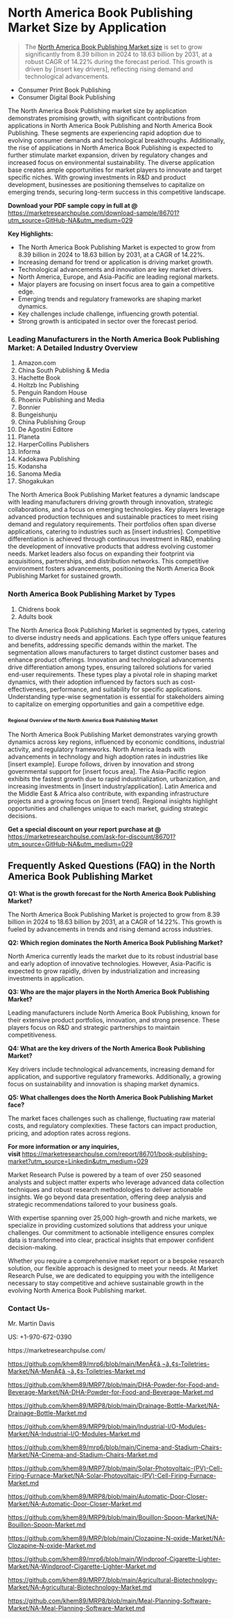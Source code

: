<h1>North America Book Publishing Market&nbsp;Size by Application</h1><blockquote><p>The <a href="https://marketresearchpulse.com/download-sample/86701?utm_source=GitHub-NA&amp;utm_medium=029">North America Book Publishing Market size</a> is set to grow significantly from 8.39 billion in 2024 to 18.63 billion by 2031, at a robust CAGR of 14.22% during the forecast period. This growth is driven by [insert key drivers], reflecting rising demand and technological advancements.</p></blockquote><ul><li>Consumer Print Book Publishing <li> Consumer Digital Book Publishing</li></ul><p>The North America Book Publishing market size by application demonstrates promising growth, with significant contributions from applications in North America Book Publishing and North America Book Publishing. These segments are experiencing rapid adoption due to evolving consumer demands and technological breakthroughs. Additionally, the rise of applications in North America Book Publishing is expected to further stimulate market expansion, driven by regulatory changes and increased focus on environmental sustainability. The diverse application base creates ample opportunities for market players to innovate and target specific niches. With growing investments in R&D and product development, businesses are positioning themselves to capitalize on emerging trends, securing long-term success in this competitive landscape.</p><p><strong>Download your PDF sample copy in full at @ </strong><a href="https://marketresearchpulse.com/download-sample/86701?utm_source=GitHub-NA&amp;utm_medium=029">https://marketresearchpulse.com/download-sample/86701?utm_source=GitHub-NA&amp;utm_medium=029</a></p><p><strong>Key Highlights: </strong></p><ul><li>The North America Book Publishing Market is expected to grow from 8.39 billion in 2024 to 18.63 billion by 2031, at a CAGR of 14.22%.</li><li>Increasing demand for trend or application is driving market growth.</li><li>Technological advancements and innovation are key market drivers.</li><li>North America, Europe, and Asia-Pacific are leading regional markets.</li><li>Major players are focusing on insert focus area to gain a competitive edge.</li><li>Emerging trends and regulatory frameworks are shaping market dynamics.</li><li>Key challenges include challenge, influencing growth potential.</li><li>Strong growth is anticipated in sector over the forecast period.</li></ul><h3>Leading Manufacturers in the North America Book Publishing Market: A Detailed Industry Overview</h3><ol><li>Amazon.com</li><li>China South Publishing & Media</li><li>Hachette Book</li><li>Holtzb Inc Publishing</li><li>Penguin Random House</li><li>Phoenix Publishing and Media</li><li>Bonnier</li><li>Bungeishunju</li><li>China Publishing Group</li><li>De Agostini Editore</li><li>Planeta</li><li>HarperCollins Publishers</li><li>Informa</li><li>Kadokawa Publishing</li><li>Kodansha</li><li>Sanoma Media</li><li>Shogakukan</li></ol><div class="flex max-w-full flex-col flex-grow"><div class="min-h-8 text-message flex w-full flex-col items-end gap-2 whitespace-normal break-words [.text-message+&amp;]:mt-5" dir="auto" data-message-author-role="assistant" data-message-id="fd8432e4-4910-450d-b182-61b7bfb0a01f" data-message-model-slug="gpt-4o"><div class="flex w-full flex-col gap-1 empty:hidden first:pt-[3px]"><div class="markdown prose w-full break-words dark:prose-invert light"><p>The North America Book Publishing Market features a dynamic landscape with leading manufacturers driving growth through innovation, strategic collaborations, and a focus on emerging technologies. Key players leverage advanced production techniques and sustainable practices to meet rising demand and regulatory requirements. Their portfolios often span diverse applications, catering to industries such as [insert industries]. Competitive differentiation is achieved through continuous investment in R&amp;D, enabling the development of innovative products that address evolving customer needs. Market leaders also focus on expanding their footprint via acquisitions, partnerships, and distribution networks. This competitive environment fosters advancements, positioning the North America Book Publishing Market for sustained growth.</p></div></div></div></div><h3>North America Book Publishing Market by Types</h3><ol><li>Chidrens book <li> Adults book</li></ol><div class="flex max-w-full flex-col flex-grow"><div class="min-h-8 text-message flex w-full flex-col items-end gap-2 whitespace-normal break-words [.text-message+&amp;]:mt-5" dir="auto" data-message-author-role="assistant" data-message-id="084470be-0bb7-4664-bddf-5156b4f41249" data-message-model-slug="gpt-4o-mini"><div class="flex w-full flex-col gap-1 empty:hidden first:pt-[3px]"><div class="markdown prose w-full break-words dark:prose-invert light"><p>The North America Book Publishing Market is segmented by types, catering to diverse industry needs and applications. Each type offers unique features and benefits, addressing specific demands within the market. The segmentation allows manufacturers to target distinct customer bases and enhance product offerings. Innovation and technological advancements drive differentiation among types, ensuring tailored solutions for varied end-user requirements. These types play a pivotal role in shaping market dynamics, with their adoption influenced by factors such as cost-effectiveness, performance, and suitability for specific applications. Understanding type-wise segmentation is essential for stakeholders aiming to capitalize on emerging opportunities and gain a competitive edge.</p></div></div></div></div><h3><span style="font-size: 11px;">Regional Overview of the North America Book Publishing Market</span></h3><div class="flex max-w-full flex-col flex-grow"><div class="min-h-8 text-message flex w-full flex-col items-end gap-2 whitespace-normal break-words [.text-message+&amp;]:mt-5" dir="auto" data-message-author-role="assistant" data-message-id="e9038762-ce64-4e30-91c9-9bd413514231" data-message-model-slug="gpt-4o-mini"><div class="flex w-full flex-col gap-1 empty:hidden first:pt-[3px]"><div class="markdown prose w-full break-words dark:prose-invert light"><p>The North America Book Publishing Market demonstrates varying growth dynamics across key regions, influenced by economic conditions, industrial activity, and regulatory frameworks. North America leads with advancements in technology and high adoption rates in industries like [insert example]. Europe follows, driven by innovation and strong governmental support for [insert focus area]. The Asia-Pacific region exhibits the fastest growth due to rapid industrialization, urbanization, and increasing investments in [insert industry/application]. Latin America and the Middle East &amp; Africa also contribute, with expanding infrastructure projects and a growing focus on [insert trend]. Regional insights highlight opportunities and challenges unique to each market, guiding strategic decisions.</p></div></div></div></div><p><strong>Get a special discount on your report purchase at @ </strong><a href="https://marketresearchpulse.com/ask-for-discount/86701?utm_source=GitHub-NA&amp;utm_medium=029">https://marketresearchpulse.com/ask-for-discount/86701?utm_source=GitHub-NA&amp;utm_medium=029</a></p><h2>Frequently Asked Questions (FAQ) in the North America Book Publishing Market</h2><p><strong>Q1: What is the growth forecast for the North America Book Publishing Market?</strong></p><p>The North America Book Publishing Market is projected to grow from 8.39 billion in 2024 to 18.63 billion by 2031, at a CAGR of 14.22%. This growth is fueled by advancements in trends and rising demand across industries.</p><p><strong>Q2: Which region dominates the North America Book Publishing Market?</strong></p><p>North America currently leads the market due to its robust industrial base and early adoption of innovative technologies. However, Asia-Pacific is expected to grow rapidly, driven by industrialization and increasing investments in application.</p><p><strong>Q3: Who are the major players in the North America Book Publishing Market?</strong></p><p>Leading manufacturers include North America Book Publishing, known for their extensive product portfolios, innovation, and strong presence. These players focus on R&amp;D and strategic partnerships to maintain competitiveness.</p><p><strong>Q4: What are the key drivers of the North America Book Publishing Market?</strong></p><p>Key drivers include technological advancements, increasing demand for application, and supportive regulatory frameworks. Additionally, a growing focus on sustainability and innovation is shaping market dynamics.</p><p><strong>Q5: What challenges does the North America Book Publishing Market face?</strong></p><p>The market faces challenges such as challenge, fluctuating raw material costs, and regulatory complexities. These factors can impact production, pricing, and adoption rates across regions.</p><p><strong>For more information or any inquiries, visit&nbsp;</strong><a href="https://marketresearchpulse.com/report/86701/book-publishing-market?utm_source=Linkedin&utm_medium=029">https://marketresearchpulse.com/report/86701/book-publishing-market?utm_source=Linkedin&utm_medium=029</a></p><p>Market Research Pulse is powered by a team of over 250 seasoned analysts and subject matter experts who leverage advanced data collection techniques and robust research methodologies to deliver actionable insights. We go beyond data presentation, offering deep analysis and strategic recommendations tailored to your business goals.</p><p>With expertise spanning over 25,000 high-growth and niche markets, we specialize in providing customized solutions that address your unique challenges. Our commitment to actionable intelligence ensures complex data is transformed into clear, practical insights that empower confident decision-making.</p><p>Whether you require a comprehensive market report or a bespoke research solution, our flexible approach is designed to meet your needs. At Market Research Pulse, we are dedicated to equipping you with the intelligence necessary to stay competitive and achieve sustainable growth in the evolving North America Book Publishing market.</p><h3><strong>Contact Us-</strong></h3><p>Mr. Martin Davis</p><p>US: +1-970-672-0390</p><p>https://marketresearchpulse.com/</p><p><a href="https://github.com/khem89/mrp6/blob/main/MenÃ¢â‚¬â„¢s-Toiletries-Market/NA-MenÃ¢â‚¬â„¢s-Toiletries-Market.md">https://github.com/khem89/mrp6/blob/main/MenÃ¢â‚¬â„¢s-Toiletries-Market/NA-MenÃ¢â‚¬â„¢s-Toiletries-Market.md</a></p><p><a href="https://github.com/khem89/MRP7/blob/main/DHA-Powder-for-Food-and-Beverage-Market/NA-DHA-Powder-for-Food-and-Beverage-Market.md">https://github.com/khem89/MRP7/blob/main/DHA-Powder-for-Food-and-Beverage-Market/NA-DHA-Powder-for-Food-and-Beverage-Market.md</a></p><p><a href="https://github.com/khem89/MRP8/blob/main/Drainage-Bottle-Market/NA-Drainage-Bottle-Market.md">https://github.com/khem89/MRP8/blob/main/Drainage-Bottle-Market/NA-Drainage-Bottle-Market.md</a></p><p><a href="https://github.com/khem89/MRP9/blob/main/Industrial-I/O-Modules-Market/NA-Industrial-I/O-Modules-Market.md">https://github.com/khem89/MRP9/blob/main/Industrial-I/O-Modules-Market/NA-Industrial-I/O-Modules-Market.md</a></p><p><a href="https://github.com/khem89/mrp6/blob/main/Cinema-and-Stadium-Chairs-Market/NA-Cinema-and-Stadium-Chairs-Market.md">https://github.com/khem89/mrp6/blob/main/Cinema-and-Stadium-Chairs-Market/NA-Cinema-and-Stadium-Chairs-Market.md</a></p><p><a href="https://github.com/khem89/MRP7/blob/main/Solar-Photovoltaic-(PV)-Cell-Firing-Furnace-Market/NA-Solar-Photovoltaic-(PV)-Cell-Firing-Furnace-Market.md">https://github.com/khem89/MRP7/blob/main/Solar-Photovoltaic-(PV)-Cell-Firing-Furnace-Market/NA-Solar-Photovoltaic-(PV)-Cell-Firing-Furnace-Market.md</a></p><p><a href="https://github.com/khem89/MRP8/blob/main/Automatic-Door-Closer-Market/NA-Automatic-Door-Closer-Market.md">https://github.com/khem89/MRP8/blob/main/Automatic-Door-Closer-Market/NA-Automatic-Door-Closer-Market.md</a></p><p><a href="https://github.com/khem89/MRP9/blob/main/Bouillon-Spoon-Market/NA-Bouillon-Spoon-Market.md">https://github.com/khem89/MRP9/blob/main/Bouillon-Spoon-Market/NA-Bouillon-Spoon-Market.md</a></p><p><a href="https://github.com/khem89/MRP/blob/main/Clozapine-N-oxide-Market/NA-Clozapine-N-oxide-Market.md">https://github.com/khem89/MRP/blob/main/Clozapine-N-oxide-Market/NA-Clozapine-N-oxide-Market.md</a></p><p><a href="https://github.com/khem89/mrp6/blob/main/Windproof-Cigarette-Lighter-Market/NA-Windproof-Cigarette-Lighter-Market.md">https://github.com/khem89/mrp6/blob/main/Windproof-Cigarette-Lighter-Market/NA-Windproof-Cigarette-Lighter-Market.md</a></p><p><a href="https://github.com/khem89/MRP7/blob/main/Agricultural-Biotechnology-Market/NA-Agricultural-Biotechnology-Market.md">https://github.com/khem89/MRP7/blob/main/Agricultural-Biotechnology-Market/NA-Agricultural-Biotechnology-Market.md</a></p><p><a href="https://github.com/khem89/MRP8/blob/main/Meal-Planning-Software-Market/NA-Meal-Planning-Software-Market.md">https://github.com/khem89/MRP8/blob/main/Meal-Planning-Software-Market/NA-Meal-Planning-Software-Market.md</a></p>
